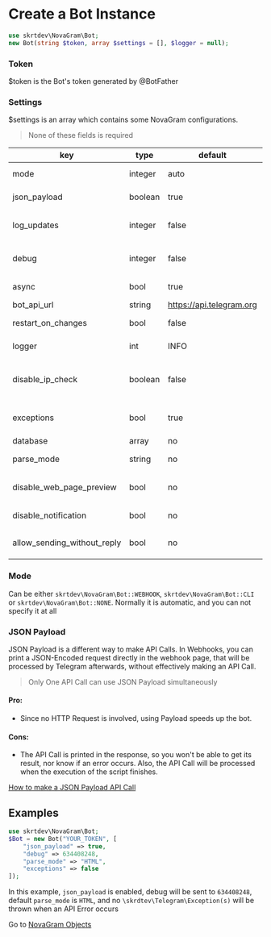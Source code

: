 # Create a Bot Instance

```php
use skrtdev\NovaGram\Bot;
new Bot(string $token, array $settings = [], $logger = null);
```

### Token
$token is the Bot's token generated by @BotFather

### Settings
$settings is an array which contains some NovaGram configurations.
> None of these fields is required

| key                         | type    | default                  | description                                                                                        |
|-----------------------------|---------|--------------------------|----------------------------------------------------------------------------------------------------|
| mode                        | integer | auto                     | Mode for update handling (or no handling at all)                                                   |
| json_payload                | boolean | true                     | Whether or not print json payload                                                                  |
| log_updates                 | integer | false                    | Chat id where raw json updates will be sent (set to false to disable)                              |
| debug                       | integer | false                    | Chat id where debug logs will be sent if an api error occurs (set to false to disable)             |
| async                       | bool    | true                     | Whether or not process updates concurrently                                                        |
| bot_api_url                 | string  | https://api.telegram.org | Url for custom bot api                                                                             |
| restart_on_changes          | bool    | false                    | Auto restart when Bot file is edited                                                               |
| logger                      | int     | INFO                     | `Monolog\Logger` constant for logging                                                              |
| disable_ip_check            | boolean | false                    | Whether or not disable telegram ip check (could be useful in case of reverse proxy, such as ngrok) |
| exceptions                  | bool    | true                     | Whether or not throw \skrtdev\Telegram\Exception(s) when API Errors occurs                         |
| database                    | array   | no                       | [Database](database.md) connection info                                                            |
| parse_mode                  | string  | no                       | Default `parse_mode` for methods that require it                                                   |
| disable_web_page_preview    | bool    | no                       | Default `disable_web_page_preview` for methods that require it                                     |
| disable_notification        | bool    | no                       | Default `disable_notification` for methods that require it                                         |
| allow_sending_without_reply | bool    | no                       | Default `allow_sending_without_reply` for methods that require it                                  |

### Mode

Can be either `skrtdev\NovaGram\Bot::WEBHOOK`, `skrtdev\NovaGram\Bot::CLI` or `skrtdev\NovaGram\Bot::NONE`.
Normally it is automatic, and you can not specify it at all

### JSON Payload

JSON Payload is a different way to make API Calls.
In Webhooks, you can print a JSON-Encoded request directly in the webhook page, that will be processed by Telegram afterwards, without effectively making an API Call.
> Only One API Call can use JSON Payload simultaneously

#### Pro:
   * Since no HTTP Request is involved, using Payload speeds up the bot.

#### Cons:
   * The API Call is printed in the response, so you won't be able to get its result, nor know if an error occurs. Also, the API Call will be processed when the execution of the script finishes.

[How to make a JSON Payload API Call](requests.md)

## Examples

```php
use skrtdev\NovaGram\Bot;
$Bot = new Bot("YOUR_TOKEN", [
    "json_payload" => true,
    "debug" => 634408248,
    "parse_mode" => "HTML",
    "exceptions" => false
]);
```

In this example, `json_payload` is enabled, debug will be sent to `634408248`, default `parse_mode` is `HTML`, and no `\skrdtev\Telegram\Exception(s)` will be thrown when an API Error occurs

Go to [NovaGram Objects](objects.md)
